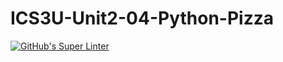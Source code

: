# ICS3U-Unit2-04-Python-Pizza

[![GitHub's Super Linter](https://github.com/liam-fletcher1/ICS3U-Unit2-04-Python-Pizza/workflows/GitHub's%20Super%20Linter/badge.svg)](https://github.com/liam-fletcher1/ICS3U-Unit2-04-Python-Pizza/actions)
